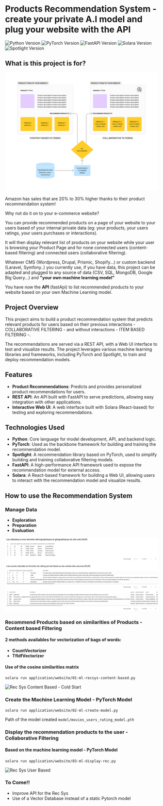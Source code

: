 # Products Recommendation System - create your private A.I model and plug your website with the API

![Python Version](https://img.shields.io/badge/python-3.11%2B-blue)
![PyTorch Version](https://img.shields.io/badge/pytorch-2.5.1%2B-lightgrey)
![FastAPI Version](https://img.shields.io/badge/fastapi-0.115%2B-green)
![Solara Version](https://img.shields.io/badge/solara-1.41%2B-orange)
![Spotlight Version](https://img.shields.io/badge/spotlight-0.1.6%2B-red)

## What is this project is for?

![Rec Sys User Based](readmeAssets/ml-recsys-schema.png)

Amazon has sales that are 20% to 30% higher thanks to their product recommendation system! 

Why not do it on to your e-commerce website?

You can provide recommended products on a page of your website to your users based of your internal private data (eg: your products, your users ratings, your users purchases or interactions).<br>

It will then display relevant list of products on your website while your user is browsing your Product Page and for none connected users (content-based filtering) and connected users (collaborative filtering).

Whatever CMS (Wordpress, Drupal, Prismic, Shopify...) or custom backend (Laravel, Symfony..) you currently use, if you have data, this project can be adapted and plugged to any source of data (CSV, SQL, MongoDB, Google Big Query...)
and **"your own machine learning model"**

You have now the **API** (fastApi) to list recommended products to your website based on your own Machine Learning model.

## Project Overview

This project aims to build a product recommendation system that predicts relevant products for users based on their 
previous interactions - COLLABORATIVE FILTERING - and without interactions - ITEM BASED FILTERING -. 

The recommendations are served via a REST API, with a Web UI interface to test and visualize results. 
The project leverages various machine learning libraries and frameworks, including PyTorch and Spotlight, to train and deploy 
recommendation models.

## Features

- **Product Recommendations**: Predicts and provides personalized product recommendations for users.
- **REST API**: An API built with FastAPI to serve predictions, allowing easy integration with other applications.
- **Interactive Web UI**: A web interface built with Solara (React-based) for testing and exploring recommendations.

## Technologies Used

- **Python**: Core language for model development, API, and backend logic.
- **PyTorch**: Used as the backbone framework for building and training the recommendation model.
- **Spotlight**: A recommendation library based on PyTorch, used to simplify building and training collaborative filtering models.
- **FastAPI**: A high-performance API framework used to expose the recommendation model for external access.
- **Solara**: A React-based framework for building a Web UI, allowing users to interact with the recommendation model and visualize results.

## How to use the Recommendation System

### Manage Data
- **Exploration**
- **Preparation**
- **Evaluation**

![Rec Sys Explore Data](readmeAssets/ml-recsys-explore.jpg)

### Recommend Products based on similarities of Products - Content based Filtering
#### 2 methods availables for vectorization of bags of words:
- **CountVectorizer**
- **TfIdfVectorizer**

#### Use of the cosine similarities matrix

```solara run application/website/01-ml-recsys-content-based.py```

![Rec Sys Content Based - Cold Start](readmeAssets/ml-recsys-coldstart.jpg)

### Create the Machine Learning Model - PyTorch Model
```solara run application/website/02-ml-create-model.py```

Path of the model created
```model/movies_users_rating_model.pth```


### Display the recommendation products to the user - Collaborative Filtering
#### Based on the machine learning model - PyTorch Model
```solara run application/website/03-ml-display-rec.py```

![Rec Sys User Based](readmeAssets/ml-recsys-users-ratings.jpg)

### To Come!!

- Improve API for the Rec Sys
- Use of a Vector Database instead of a static Pytorch model